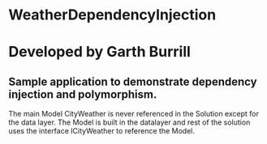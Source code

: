# WeatherDependencyInjection
# Developed by Garth Burrill


## Sample application to demonstrate dependency injection and polymorphism.  

The main Model CityWeather is never referenced in the Solution except for the data layer.  The Model is built in the datalayer and rest of the solution uses the interface ICityWeather to reference the Model.  

